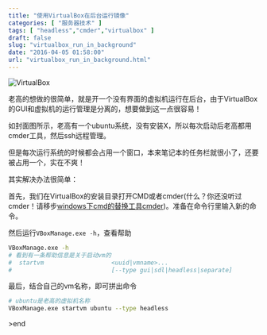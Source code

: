 ```yaml
---
title: "使用VirtualBox在后台运行镜像"
categories: [ "服务器技术" ]
tags: [ "headless","cmder","virtualbox" ]
draft: false
slug: "virtualbox_run_in_background"
date: "2016-04-05 01:58:00"
url: "virtualbox_run_in_background.html"
---
```


![VirtualBox][1]

老高的想做的很简单，就是开一个没有界面的虚拟机运行在后台，由于VirtualBox的GUI和虚拟机的运行管理是分离的，想要做到这一点很容易！

<!--more-->


如封面图所示，老高有一个ubuntu系统，没有安装X，所以每次启动后老高都用cmder工具，然后ssh远程管理。

但是每次运行系统的时候都会占用一个窗口，本来笔记本的任务栏就很小了，还要被占用一个，实在不爽！

其实解决办法很简单：

首先，我们在VirtualBox的安装目录打开CMD或者cmder(什么？你还没听过cmder！请移步[windows下cmd的替换工具cmder][2])。准备在命令行里输入新的命令。

然后运行`VBoxManage.exe -h`，查看帮助

```bash
VBoxManage.exe -h
# 看到有一条帮助信息是关于启动vm的
#  startvm                   <uuid|vmname>...
#                            [--type gui|sdl|headless|separate]
```

最后，结合自己的vm名称，即可拼出命令

```bash
# ubuntu是老高的虚拟机名称
VBoxManage.exe startvm ubuntu --type headless
```

\>end


  [1]: https://blog.phpgao.com/usr/uploads/2016/04/3686880991.png
  [2]: https://blog.phpgao.com/cmder.html